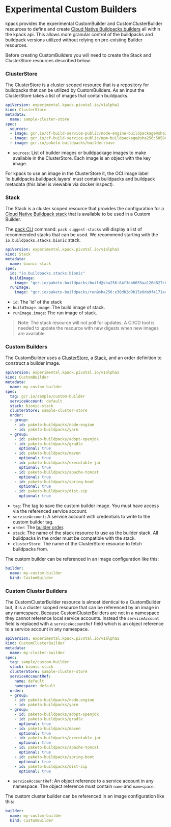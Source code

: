 # Experimental Custom Builders

kpack provides the experimental CustomBuilder and CustomClusterBuilder resources to define and create [Cloud Native Buildpacks builders](https://buildpacks.io/docs/using-pack/working-with-builders/) all within the kpack api. 
This allows more granular control of the buildpacks and buildpack versions utilized without relying on pre-existing Builder resources. 

Before creating CustomBuilders you will need to create the Stack and ClusterStore resources described below. 

### <a id='clusterstore'></a>ClusterStore

The ClusterStore is a cluster scoped resource that is a repository for buildpacks that can be utilized by CustomBuilders. As an input the ClusterStore takes a list of images that contain buildpacks.

```yaml
apiVersion: experimental.kpack.pivotal.io/v1alpha1
kind: ClusterStore
metadata:
  name: sample-cluster-store
spec:
  sources:
  - image: gcr.io/cf-build-service-public/node-engine-buildpackage@sha256:95ff756f0ef0e026440a8523f4bab02fd8b45dc1a8a3a7ba063cefdba5cb9493
  - image: gcr.io/cf-build-service-public/npm-buildpackage@sha256:5058ceb9a562ec647ea5a41008b0d11e32a56e13e8c9ec20c4db63d220373e33
  - image: gcr.io/paketo-buildpacks/builder:base
```

* `sources`:  List of builder images or buildpackage images to make available in the ClusterStore. Each image is an object with the key image.   
 
For kpack to use an image in the ClusterStore it, the OCI image label 'io.buildpacks.buildpack.layers' must contain buildpacks and buildpack metadata (this label is viewable via docker inspect).
 
### <a id='stack'></a>Stack

The Stack is a cluster scoped resource that provides the configuration for a [Cloud Native Buildpack stack](https://buildpacks.io/docs/concepts/components/stack/) that is available to be used in a Custom Builder.   

The [pack CLI](https://github.com/buildpacks/pack) command: `pack suggest-stacks` will display a list of recommended stacks that can be used. We recommend starting with the `io.buildpacks.stacks.bionic` stack. 

```yaml
apiVersion: experimental.kpack.pivotal.io/v1alpha1
kind: Stack
metadata:
  name: bionic-stack
spec:
  id: "io.buildpacks.stacks.bionic"
  buildImage:
    image: "gcr.io/paketo-buildpacks/build@sha256:84f3eb6655aa126d827c07a3badbad3192288a50986be1b28ad2526bd38c93c7"
  runImage:
    image: "gcr.io/paketo-buildpacks/run@sha256:e30db2d9b15e0da9f4171e48430ce9249319c126ce6b670b68443e6c13e91aa5"
```

* `id`:  The 'id' of the stack
* `buildImage.image`: The build image of stack.   
* `runImage.image`: The run image of stack.

> Note: The stack resource will not poll for updates. A CI/CD tool is needed to update the resource with new digests when new images are available.     

### <a id='custom-builders'></a>Custom Builders

The CustomBuilder uses a [ClusterStore](#clusterstore), a [Stack](#stack), and an order definition to construct a builder image.

```yaml
apiVersion: experimental.kpack.pivotal.io/v1alpha1
kind: CustomBuilder
metadata:
  name: my-custom-builder
spec:
  tag: gcr.io/sample/custom-builder
  serviceAccount: default
  stack: bionic-stack
  clusterStore: sample-cluster-store
  order:
  - group:
    - id: paketo-buildpacks/node-engine
    - id: paketo-buildpacks/yarn
  - group:
    - id: paketo-buildpacks/adopt-openjdk
    - id: paketo-buildpacks/gradle
      optional: true
    - id: paketo-buildpacks/maven
      optional: true
    - id: paketo-buildpacks/executable-jar
      optional: true
    - id: paketo-buildpacks/apache-tomcat
      optional: true
    - id: paketo-buildpacks/spring-boot
      optional: true
    - id: paketo-buildpacks/dist-zip
      optional: true
```

* `tag`: The tag to save the custom builder image. You must have access via the referenced service account.   
* `serviceAccount`: A service account with credentials to write to the custom builder tag. 
* `order`: The [builder order](https://buildpacks.io/docs/reference/builder-config/). 
* `stack`: The name of the stack resource to use as the builder stack. All buildpacks in the order must be compatible with the stack.   
* `clusterStore`: The name of the ClusterStore resource to fetch buildpacks from.

The custom builder can be referenced in an image configuration like this:

```yaml
builder:
  name: my-custom-builder
  kind: CustomBuilder
```

### <a id='custom-cluster-builders'></a>Custom Cluster Builders

The CustomClusterBuilder resource is almost identical to a CustomBuilder but, it is a cluster scoped resource that can be referenced by an image in any namespace. Because CustomClusterBuilders are not in a namespace they cannot reference local service accounts. Instead the `serviceAccount` field is replaced with a `serviceAccountRef` field which is an object reference to a service account in any namespace.    

```yaml
apiVersion: experimental.kpack.pivotal.io/v1alpha1
kind: CustomClusterBuilder
metadata:
  name: my-cluster-builder
spec:
  tag: sample/custom-builder
  stack: bionic-stack
  clusterStore: sample-cluster-store
  serviceAccountRef:
    name: default
    namespace: default
  order:
  - group:
    - id: paketo-buildpacks/node-engine
    - id: paketo-buildpacks/yarn
  - group:
    - id: paketo-buildpacks/adopt-openjdk
    - id: paketo-buildpacks/gradle
      optional: true
    - id: paketo-buildpacks/maven
      optional: true
    - id: paketo-buildpacks/executable-jar
      optional: true
    - id: paketo-buildpacks/apache-tomcat
      optional: true
    - id: paketo-buildpacks/spring-boot
      optional: true
    - id: paketo-buildpacks/dist-zip
      optional: true
```

* `serviceAccountRef`: An object reference to a service account in any namespace. The object reference must contain `name` and `namespace`.

The custom cluster builder can be referenced in an image configuration like this:

```yaml
builder:
  name: my-custom-builder
  kind: CustomBuilder
```
